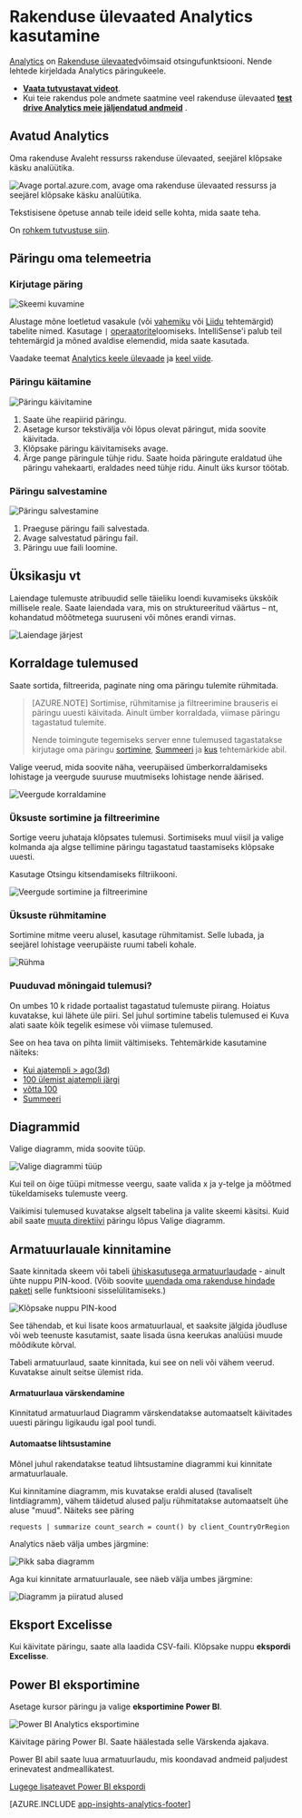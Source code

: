<properties 
    pageTitle="Analüüsi -, rakenduse ülevaated tööriista võimas Otsing abil | Microsoft Azure'i" 
    description="Analytics, rakenduse teadmisi võimas diagnostika otsing tööriista abil. " 
    services="application-insights" 
    documentationCenter=""
    authors="danhadari" 
    manager="douge"/>

<tags 
    ms.service="application-insights" 
    ms.workload="tbd" 
    ms.tgt_pltfrm="ibiza" 
    ms.devlang="na" 
    ms.topic="article" 
    ms.date="10/21/2016" 
    ms.author="awills"/>


# <a name="using-analytics-in-application-insights"></a>Rakenduse ülevaated Analytics kasutamine


[Analytics](app-insights-analytics.md) on [Rakenduse ülevaated](app-insights-overview.md)võimsaid otsingufunktsiooni. Nende lehtede kirjeldada Analytics päringukeele.

* **[Vaata tutvustavat videot](https://applicationanalytics-media.azureedge.net/home_page_video.mp4)**.
* Kui teie rakendus pole andmete saatmine veel rakenduse ülevaated **[test drive Analytics meie jäljendatud andmeid](https://analytics.applicationinsights.io/demo)** .

## <a name="open-analytics"></a>Avatud Analytics

Oma rakenduse Avaleht ressurss rakenduse ülevaated, seejärel klõpsake käsku analüütika.

![Avage portal.azure.com, avage oma rakenduse ülevaated ressurss ja seejärel klõpsake käsku analüütika.](./media/app-insights-analytics-using/001.png)

Tekstisisene õpetuse annab teile ideid selle kohta, mida saate teha.

On [rohkem tutvustuse siin](app-insights-analytics-tour.md).

## <a name="query-your-telemetry"></a>Päringu oma telemeetria

### <a name="write-a-query"></a>Kirjutage päring

![Skeemi kuvamine](./media/app-insights-analytics-using/150.png)

Alustage mõne loetletud vasakule (või [vahemiku](app-insights-analytics-reference.md#range-operator) või [Liidu](app-insights-analytics-reference.md#union-operator) tehtemärgid) tabelite nimed. Kasutage `|` [operaatorite](app-insights-analytics-reference.md#queries-and-operators)loomiseks. IntelliSense'i palub teil tehtemärgid ja mõned avaldise elemendid, mida saate kasutada.

Vaadake teemat [Analytics keele ülevaade](app-insights-analytics-tour.md) ja [keel viide](app-insights-analytics-reference.md).

### <a name="run-a-query"></a>Päringu käitamine

![Päringu käivitamine](./media/app-insights-analytics-using/130.png)

1. Saate ühe reapiirid päringu.
2. Asetage kursor tekstivälja või lõpus olevat päringut, mida soovite käivitada.
3. Klõpsake päringu käivitamiseks avage.
4. Ärge pange päringule tühje ridu. Saate hoida päringute eraldatud ühe päringu vahekaarti, eraldades need tühje ridu. Ainult üks kursor töötab.

### <a name="save-a-query"></a>Päringu salvestamine

![Päringu salvestamine](./media/app-insights-analytics-using/140.png)

1. Praeguse päringu faili salvestada.
2. Avage salvestatud päringu fail.
3. Päringu uue faili loomine.


## <a name="see-the-details"></a>Üksikasju vt

Laiendage tulemuste atribuudid selle täieliku loendi kuvamiseks ükskõik millisele reale. Saate laiendada vara, mis on struktureeritud väärtus – nt, kohandatud mõõtmetega suuruseni või mõnes erandi virnas.

![Laiendage järjest](./media/app-insights-analytics-using/070.png)

 

## <a name="arrange-the-results"></a>Korraldage tulemused

Saate sortida, filtreerida, paginate ning oma päringu tulemite rühmitada.

> [AZURE.NOTE] Sortimise, rühmitamise ja filtreerimine brauseris ei päringu uuesti käivitada. Ainult ümber korraldada, viimase päringu tagastatud tulemite. 
> 
> Nende toimingute tegemiseks server enne tulemused tagastatakse kirjutage oma päringu [sortimine](app-insights-analytics-reference.md#sort-operator), [Summeeri](app-insights-analytics-reference.md#summarize-operator) ja [kus](app-insights-analytics-reference.md#where-operator) tehtemärkide abil.

Valige veerud, mida soovite näha, veerupäised ümberkorraldamiseks lohistage ja veergude suuruse muutmiseks lohistage nende äärised.

![Veergude korraldamine](./media/app-insights-analytics-using/030.png)

### <a name="sort-and-filter-items"></a>Üksuste sortimine ja filtreerimine

Sortige veeru juhataja klõpsates tulemusi. Sortimiseks muul viisil ja valige kolmanda aja algse tellimine päringu tagastatud taastamiseks klõpsake uuesti.

Kasutage Otsingu kitsendamiseks filtriikooni.

![Veergude sortimine ja filtreerimine](./media/app-insights-analytics-using/040.png)



### <a name="group-items"></a>Üksuste rühmitamine

Sortimine mitme veeru alusel, kasutage rühmitamist. Selle lubada, ja seejärel lohistage veerupäiste ruumi tabeli kohale.

![Rühma](./media/app-insights-analytics-using/060.png)



### <a name="missing-some-results"></a>Puuduvad mõningaid tulemusi?

On umbes 10 k ridade portaalist tagastatud tulemuste piirang. Hoiatus kuvatakse, kui lähete üle piiri. Sel juhul sortimine tabelis tulemused ei Kuva alati saate kõik tegelik esimese või viimase tulemused. 

See on hea tava on pihta limiit vältimiseks. Tehtemärkide kasutamine näiteks:

* [Kui ajatempli > ago(3d)](app-insights-analytics-reference.md#where-operator)
* [100 ülemist ajatempli järgi](app-insights-analytics-reference.md#top-operator) 
* [võtta 100](app-insights-analytics-reference.md#take-operator)
* [Summeeri](app-insights-analytics-reference.md#summarize-operator) 



## <a name="diagrams"></a>Diagrammid

Valige diagramm, mida soovite tüüp.

![Valige diagrammi tüüp](./media/app-insights-analytics-using/230.png)

Kui teil on õige tüüpi mitmesse veergu, saate valida x ja y-telge ja mõõtmed tükeldamiseks tulemuste veerg.

Vaikimisi tulemused kuvatakse algselt tabelina ja valite skeemi käsitsi. Kuid abil saate [muuta direktiivi](app-insights-analytics-reference.md#render-directive) päringu lõpus Valige diagramm.

## <a name="pin-to-dashboard"></a>Armatuurlauale kinnitamine

Saate kinnitada skeem või tabeli [ühiskasutusega armatuurlaudade](app-insights-dashboards.md) - ainult ühte nuppu PIN-kood. (Võib soovite [uuendada oma rakenduse hindade paketi](app-insights-pricing.md) selle funktsiooni sisselülitamiseks.) 

![Klõpsake nuppu PIN-kood](./media/app-insights-analytics-using/pin-01.png)

See tähendab, et kui lisate koos armatuurlaual, et saaksite jälgida jõudluse või web teenuste kasutamist, saate lisada üsna keerukas analüüsi muude mõõdikute kõrval. 

Tabeli armatuurlaud, saate kinnitada, kui see on neli või vähem veerud. Kuvatakse ainult seitse ülemist rida.


#### <a name="dashboard-refresh"></a>Armatuurlaua värskendamine

Kinnitatud armatuurlaud Diagramm värskendatakse automaatselt käivitades uuesti päringu ligikaudu igal pool tundi.

#### <a name="automatic-simplifications"></a>Automaatse lihtsustamine

Mõnel juhul rakendatakse teatud lihtsustamine diagrammi kui kinnitate armatuurlauale.

Kui kinnitamine diagramm, mis kuvatakse eraldi alused (tavaliselt lintdiagramm), vähem täidetud alused palju rühmitatakse automaatselt ühe aluse "muud". Näiteks see päring

    requests | summarize count_search = count() by client_CountryOrRegion

Analytics näeb välja umbes järgmine:


![Pikk saba diagramm](./media/app-insights-analytics-using/pin-07.png)

Aga kui kinnitate armatuurlauale, see näeb välja umbes järgmine:


![Diagramm ja piiratud alused](./media/app-insights-analytics-using/pin-08.png)




## <a name="export-to-excel"></a>Eksport Excelisse

Kui käivitate päringu, saate alla laadida CSV-faili. Klõpsake nuppu **ekspordi Excelisse**.

## <a name="export-to-power-bi"></a>Power BI eksportimine

Asetage kursor päringu ja valige **eksportimine Power BI**.

![Power BI Analytics eksportimine](./media/app-insights-analytics-using/240.png)

Käivitage päring Power BI. Saate häälestada selle Värskenda ajakava.

Power BI abil saate luua armatuurlaudu, mis koondavad andmeid paljudest erinevatest andmeallikatest.


[Lugege lisateavet Power BI ekspordi](app-insights-export-power-bi.md)



[AZURE.INCLUDE [app-insights-analytics-footer](../../includes/app-insights-analytics-footer.md)]

